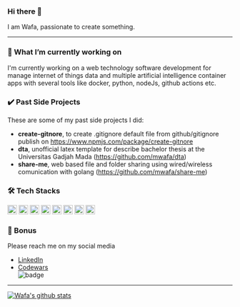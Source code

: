 ### Hi there 👋

I am Wafa, passionate to create something.

---

### 🔭 What I’m currently working on

I'm currently working on a web technology software development for manage internet of things data and multiple artificial intelligence container apps with several tools like docker, python, nodeJs, github actions etc.

### ✔️ Past Side Projects

These are some of my past side projects I did:

- **create-gitnore**, to create .gitignore default file from github/gitignore publish on https://www.npmjs.com/package/create-gitnore
- **dta**, unofficial latex template for describe bachelor thesis at the Universitas Gadjah Mada (https://github.com/mwafa/dta)
- **share-me**, web based file and folder sharing using wired/wireless comunication with golang (https://github.com/mwafa/share-me)

### 🛠 Tech Stacks

<a href="https://www.python.org/" title="Python"><img src="https://github.com/tomchen/stack-icons/blob/master/logos/python.svg" alt="Python" width="21px" height="21px"></a>
<a href="https://developer.mozilla.org/en-US/docs/Web/JavaScript" title="JavaScript"><img src="https://github.com/tomchen/stack-icons/blob/master/logos/javascript.svg" alt="JavaScript" width="21px" height="21px"></a>
<a href="https://www.typescriptlang.org/" title="Typescript"><img src="https://github.com/tomchen/stack-icons/blob/master/logos/typescript-icon.svg" alt="Typescript" width="21px" height="21px"></a>
<a href="https://www.golang.org/" title="Golang"><img src="https://github.com/tomchen/stack-icons/blob/master/logos/go.svg" alt="Golang" width="21px" height="21px"></a>
<a href="https://reactjs.org/" title="React"><img src="https://github.com/tomchen/stack-icons/blob/master/logos/react.svg" alt="React" width="21px" height="21px"></a>
<a href="https://www.docker.com/" title="docker"><img src="https://github.com/tomchen/stack-icons/blob/master/logos/docker-icon.svg" alt="docker" width="21px" height="21px"></a>
<a href="https://github.com/" title="Github"><img src="https://github.com/tomchen/stack-icons/blob/master/logos/github-icon.svg" alt="Github" width="21px" height="21px"></a>
<a href="https://about.gitlab.com/" title="Gitlab"><img src="https://github.com/tomchen/stack-icons/blob/master/logos/gitlab.svg" alt="Gitlab" width="21px" height="21px"></a>

### 💬 Bonus

Please reach me on my social media

- [LinkedIn](https://www.linkedin.com/in/muhammad-wafa-587440126/)
- [Codewars](https://www.codewars.com/users/mwafa/)\
  ![badge](https://www.codewars.com/users/mwafa/badges/small)

---

[![Wafa's github stats](https://github-readme-stats.vercel.app/api?username=mwafa&count_private=true)](https://github.com/anuraghazra/github-readme-stats)

<!--

**mwafa/mwafa** is a ✨ _special_ ✨ repository because its `README.md` (this file) appears on your GitHub profile.

Here are some ideas to get you started:

- 🌱 I’m currently learning ...
- 👯 I’m looking to collaborate on ...
- 🤔 I’m looking for help with ...
- 💬 Ask me about ...
- 📫 How to reach me: ...
- 😄 Pronouns: ...
- ⚡ Fun fact: ...
  -->

<!--

![CodeWars Score](https://www.codewars.com/users/mwafa/badges/large)

### Social Media:

[![](icons/github.png)](https://github.com/mwafa)
[![](icons/gitlab.png)](https://gitlab.com/mwafa)
[![](icons/twitter.png)](https://twitter.com/eiwafa__)
[![](icons/instagram.png)](https://instagram.com/eiwafa__)
[![](icons/linkedin.png)](https://www.linkedin.com/in/muhammad-wafa-587440126/)
[![](icons/youtube.png)](https://www.youtube.com/channel/UC7WlrE3Ea_YkHn9UX3y2VfQ)
[![](icons/docker.png)](https://hub.docker.com/u/mwafa)

### Currently working with:
<a href="https://tc39.es/ecma262/" title="ECMAScript 6"><img src="https://github.com/tomchen/stack-icons/blob/master/logos/es6.svg" alt="ECMAScript 6" width="21px" height="21px"></a>
<a href="https://www.typescriptlang.org/" title="Typescript"><img src="https://github.com/tomchen/stack-icons/blob/master/logos/typescript-icon.svg" alt="Typescript" width="21px" height="21px"></a>
<a href="https://reactjs.org/" title="React"><img src="https://github.com/tomchen/stack-icons/blob/master/logos/react.svg" alt="React" width="21px" height="21px"></a>
<a href="https://www.w3.org/TR/CSS/" title="CSS3"><img src="https://github.com/tomchen/stack-icons/blob/master/logos/css-3.svg" alt="CSS3" width="21px" height="21px"></a>
<a href="https://getbootstrap.com/" title="Bootstrap"><img src="https://github.com/tomchen/stack-icons/blob/master/logos/bootstrap.svg" alt="Bootstrap" width="21px" height="21px"></a>
<a href="https://www.w3.org/TR/html5/" title="HTML5"><img src="https://github.com/tomchen/stack-icons/blob/master/logos/html-5.svg" alt="HTML5" width="21px" height="21px"></a>
<a href="https://nodejs.org/" title="Node.js"><img src="https://github.com/tomchen/stack-icons/blob/master/logos/nodejs-icon.svg" alt="Node.js" width="21px" height="21px"></a>
<a href="https://expressjs.com/" title="Express"><img src="https://github.com/tomchen/stack-icons/blob/master/logos/express.svg" alt="Express" width="21px" height="21px"></a>
<a href="https://php.net/" title="PHP"><img src="https://github.com/tomchen/stack-icons/blob/master/logos/php.svg" alt="PHP" width="21px" height="21px"></a>
<a href="https://getcomposer.org/" title="Composer"><img src="https://github.com/tomchen/stack-icons/blob/master/logos/composer.svg" alt="Composer" width="21px" height="21px"></a>
<a href="https://www.python.org/" title="Python"><img src="https://github.com/tomchen/stack-icons/blob/master/logos/python.svg" alt="Python" width="21px" height="21px"></a>
<a href="https://dev.mysql.com/" title="MySQL"><img src="https://github.com/tomchen/stack-icons/blob/master/logos/mysql.svg" alt="MySQL" width="21px" height="21px"></a>
<a href="https://www.docker.com/" title="docker"><img src="https://github.com/tomchen/stack-icons/blob/master/logos/docker-icon.svg" alt="docker" width="21px" height="21px"></a>
<a href="https://zeit.co/next" title="Next.js"><img src="https://github.com/tomchen/stack-icons/blob/master/logos/nextjs.svg" alt="Next.js" width="21px" height="21px"></a>
<a href="https://git-scm.com/" title="Git"><img src="https://github.com/tomchen/stack-icons/blob/master/logos/git-icon.svg" alt="Git" width="21px" height="21px"></a>
<a href="https://www.npmjs.com/" title="npm"><img src="https://github.com/tomchen/stack-icons/blob/master/logos/npm.svg" alt="npm" width="21px" height="21px"></a>
<a href="https://yarnpkg.com/" title="Yarn"><img src="https://github.com/tomchen/stack-icons/blob/master/logos/yarn.svg" alt="Yarn" width="21px" height="21px"></a>
<a href="https://prettier.io/" title="Prettier"><img src="https://github.com/tomchen/stack-icons/blob/master/logos/prettier.svg" alt="Prettier" width="21px" height="21px"></a>
<a href="https://code.visualstudio.com/" title="Visual Studio Code"><img src="https://github.com/tomchen/stack-icons/blob/master/logos/visual-studio-code.svg" alt="Visual Studio Code" width="21px" height="21px"></a>
<a href="https://github.com/" title="Github"><img src="https://github.com/tomchen/stack-icons/blob/master/logos/github-icon.svg" alt="Github" width="21px" height="21px"></a>
<a href="https://about.gitlab.com/" title="Gitlab"><img src="https://github.com/tomchen/stack-icons/blob/master/logos/gitlab.svg" alt="Gitlab" width="21px" height="21px"></a>
<a href="https://socket.io/" title="Socket.io"><img src="https://github.com/tomchen/stack-icons/blob/master/logos/socket.io.svg" alt="Socket.io" width="21px" height="21px"></a>

### Learning:
![](icons/golang.png)
![](icons/java.png)

<!-- ### Previously worked with: -->

<!-- ![Visitor Badge](https://visitor-badge.laobi.icu/badge?page_id=mwafa.mwafa) -->
